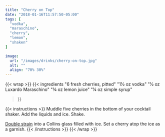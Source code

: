 ```yaml
---
title: "Cherry on Top"
date: "2018-01-16T11:57:50-05:00"
tags: [
  "vodka",
  "maraschino",
  "cherry",
  "lemon",
  "shaken"
]

image:
  url: "/images/drinks/cherry-on-top.jpg"
  alt: ""
  align: "70% 30%"
---
```

{{< wrap >}}
{{< ingredients
  "6 fresh cherries, pitted"
  "1½ oz vodka"
  "½ oz Luxardo Maraschino"
  "¾ oz lemon juice"
  "¼ oz simple syrup"
>}}

{{< instructions >}}
Muddle five cherries in the bottom of your cocktail shaker. Add the liquids and ice. Shake.

[Double strain](/techniques/straining/#double-straining) into a Collins glass filled with ice. Set a cherry atop the ice as a garnish.
{{< /instructions >}}
{{< /wrap >}}
